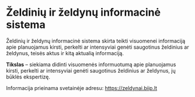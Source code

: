 # Želdinių ir želdynų informacinė sistema

Želdinių ir želdynų informacinė sistema skirta teikti visuomenei informaciją apie planuojamus kirsti, perkelti ar intensyviai genėti saugotinus želdinius ar želdynus, teisės aktus ir kitą aktualią informaciją.

**Tikslas** – siekiama didinti visuomenės informuotumą apie planuojamus kirsti, perkelti ar intensyviai genėti saugotinus želdinius ar želdynus, jų būklės ekspertizę.

Informacija prieinama svetainėje adresu: https://zeldynai.biip.lt
